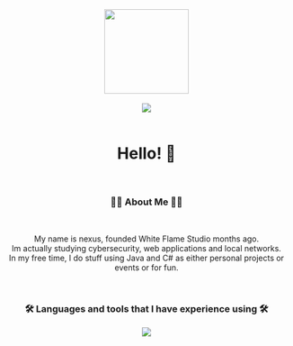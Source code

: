 <div align="center">
  <img height="150" src="https://avatars.githubusercontent.com/xNexusACS?v=4"  />
</div>

</br>

<div align="center">
  <img src="https://komarev.com/ghpvc/?username=xNexusACS&style=for-the-badge"  />
</div>

</br>

<h1 align="center">Hello! 👋</h1>

</br>

<h3 align="center">👩‍💻  About Me 👩‍💻</h3>

</br>

<p align="center">My name is nexus, founded White Flame Studio months ago.</br>Im actually studying cybersecurity, web applications and local networks.</br>In my free time, I do stuff using Java and C# as either personal projects or events or for fun.</p>

</br>

<h3 align="center">🛠 Languages and tools that I have experience using 🛠</h3>
<div align="center">
  <a href="https://skillicons.dev">
    <img src="https://skillicons.dev/icons?i=git,docker,aws,cs,css,gitlab,html,idea,rider,java,mysql,unity,wasm" />
  </a>
</div>
